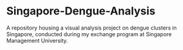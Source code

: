 # Singapore-Dengue-Analysis
A repository housing a visual analysis project on dengue clusters in Singapore, conducted during my exchange program at Singapore Management University.
